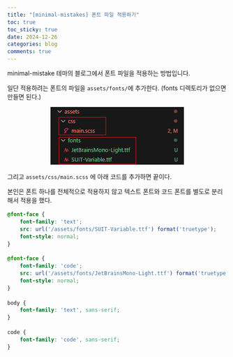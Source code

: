 ```yaml
---
title: "[minimal-mistakes] 폰트 파일 적용하기"
toc: true
toc_sticky: true
date: 2024-12-26
categories: blog
comments: true
---
```


minimal-mistake 테마의 블로그에서 폰트 파일을 적용하는 방법입니다.

일단 적용하려는 폰트의 파일을 `assets/fonts/`에 추가한다. (fonts 디렉토리가 없으면 만들면 된다.)

<p style="text-align: center;">
  <img src="/assets/images/fontapply.png" alt="패키지">
</p>

그리고 `assets/css/main.scss` 에 아래 코드를 추가하면 끝이다.

본인은 폰트 하나를 전체적으로 적용하지 않고 텍스트 폰트와 코드 폰트를 별도로 분리해서 적용을 했다.

```scss
@font-face {
    font-family: 'text';
    src: url('/assets/fonts/SUIT-Variable.ttf') format('truetype');
    font-style: normal;
}

@font-face {
    font-family: 'code';
    src: url('/assets/fonts/JetBrainsMono-Light.ttf') format('truetype');
    font-style: normal;
}

body {
    font-family: 'text', sans-serif;
}

code {
    font-family: 'code', sans-serif;
}
```